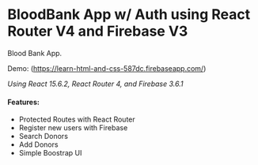 # BloodBank App w/ Auth using React Router V4 and Firebase V3
Blood Bank App.

Demo: (https://learn-html-and-css-587dc.firebaseapp.com/)

*Using React 15.6.2, React Router 4, and Firebase 3.6.1*

#### Features:
* Protected Routes with React Router
* Register new users with Firebase
* Search Donors
* Add Donors
* Simple Boostrap UI
